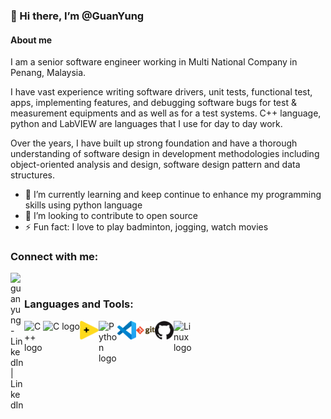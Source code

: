 ### 👋 Hi there, I’m @GuanYung
#### About me
<p>I am a senior software engineer working in Multi National Company in Penang, Malaysia. </p>
<p>I have vast experience writing software drivers, unit tests, functional test, apps, implementing features, and debugging software bugs for test & measurement equipments and as well as for a test systems. C++ language, python and LabVIEW are languages that I use for day to day work. </p>
<p>Over the years, I have built up strong foundation and have a thorough understanding of software design in development methodologies including object-oriented analysis and design, software design pattern and data structures.</p>

- 🌱 I’m currently learning and keep continue to enhance my programming skills using python language
- 👯 I’m looking to contribute to open source
- ⚡ Fun fact: I love to play badminton, jogging, watch movies
  
### Connect with me:

[<img align="left" alt="guanyung-LinkedIn | LinkedIn" width="22px" src="https://cdn.jsdelivr.net/npm/simple-icons@v3/icons/linkedin.svg" />][linkedin]

<br />

### Languages and Tools:

<img align="left" alt="C++ logo" width="30px" src="https://raw.githubusercontent.com/isocpp/logos/master/cpp_logo.png" />
<img align="left" alt="C logo" src="https://img.shields.io/badge/C-00599C?style=for-the-badge&logo=c&logoColor=white" />
<img align="left" alt="LabVIEW logo" width="30px" src="national-instruments-labview.png"/>
<img align="left" alt="Python logo" width="30px" src="https://profilinator.rishav.dev/skills-assets/python-original.svg" />

<img align="left" alt="Visual Studio Code logo" width="30px" src="https://raw.githubusercontent.com/github/explore/80688e429a7d4ef2fca1e82350fe8e3517d3494d/topics/visual-studio-code/visual-studio-code.png" />
<img align="left" alt="Git logo" width="30px" src="https://raw.githubusercontent.com/github/explore/80688e429a7d4ef2fca1e82350fe8e3517d3494d/topics/git/git.png" />
<img align="left" alt="GitHub logo" width="30px" src="https://raw.githubusercontent.com/github/explore/78df643247d429f6cc873026c0622819ad797942/topics/github/github.png" />
<img align="left" alt="Linux logo" width="30px" src="https://profilinator.rishav.dev/skills-assets/linux-original.svg" />

[linkedin]: https://www.linkedin.com/in/tseng-guanyung-a3a01619/
<!---
GuanYung/GuanYung is a ✨ special ✨ repository because its `README.md` (this file) appears on your GitHub profile.
You can click the Preview link to take a look at your changes.
--->
